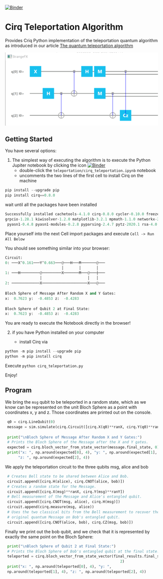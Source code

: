 [![Binder](https://mybinder.org/badge_logo.svg)](https://mybinder.org/v2/gh/cyrilondon/quantum-mechanics-python/master)

# Cirq Teleportation Algorithm

Provides Criq Python implementation of the teleportation quantum algorithm as introduced in our article [The quantum teleportation algorithm](https://einsteinrelativelyeasy.com/index.php/quantum-mechanics/163-the-quantum-teleportation-algorithm)

<img src="https://github.com/cyrilondon/quantum-mechanics-java/blob/master/teleportation/src/main/resources/teleportation1.png"/>

## Getting Started

You have several options:

 1. The simplest way of executing the algorithm is to execute the Python Jupiter notebook by clicking the icon [![Binder](https://mybinder.org/badge_logo.svg)](https://mybinder.org/v2/gh/cyrilondon/quantum-mechanics-python/master)
    - double-click the `teleportation/cirq_teleportation.ipynb` notebook
    - uncomments the two lines of the first cell to install Cirq on the machine
  
```python
pip install --upgrade pip
pip install cirq==0.8.0
```
  
   wait until all the packages have been installed
    
```python
Successfully installed cachetools-4.1.0 cirq-0.8.0 cycler-0.10.0 freezegun-0.3.15 google-api-core-1.17.0 google-auth-1.14.2 googleapis-common-protos-1.51.0 
grpcio-1.28.1 kiwisolver-1.2.0 matplotlib-3.2.1 mpmath-1.1.0 networkx-2.4 numpy-1.18.4 pandas-1.0.3 protobuf-3.8.0
 pyasn1-0.4.8 pyasn1-modules-0.2.8 pyparsing-2.4.7 pytz-2020.1 rsa-4.0 scipy-1.4.1 sortedcontainers-2.1.0 sympy-1.5.1 typing-extensions-3.7.4.2
```

Place yourself into the next Cell import packages and execute `Cell -> Run All Below`

You should see something similar into your browser:

```python
Circuit:
0: ───X^0.161───Y^0.663───@───H───M───────@───
                          │       │       │
1: ───H─────────@─────────X───────M───@───┼───
                │                     │   │
2: ─────────────X─────────────────────X───@───

Bloch Sphere of Message After Random X and Y Gates:
x:  0.7623 y:  -0.4853 z:  -0.4283

Bloch Sphere of Qubit 2 at Final State:
x:  0.7623 y:  -0.4853 z:  -0.4283
```

   You are ready to execute the Notebook directly in the browser!
 
 2. if you have Python installed on your computer
 
     - install Cirq via 
    
```python   
python -m pip install --upgrade pip
python -m pip install cirq
```

Execute `python cirq_teleportation.py`

Enjoy!

## Program

We bring the `msg` qubit to be teleported in a random state, which as we know can be represented on the unit Bloch Sphere as a point with coordinates x, y and z.
Those coordinates are printed out on the console.

```python 
 q0 = cirq.LineQubit(0)
 message = sim.simulate(cirq.Circuit([cirq.X(q0)**ranX, cirq.Y(q0)**ranY]))

 print("\nBloch Sphere of Message After Random X and Y Gates:")
 # Prints the Bloch Sphere of the Message after the X and Y gates.
 expected = cirq.bloch_vector_from_state_vector(message.final_state, 0)
 print("x: ", np.around(expected[0], 4), "y: ", np.around(expected[1], 4),
      "z: ", np.around(expected[2], 4))
```

We apply the teleportation circuit to the three qubits msg, alice and bob

```python 
 # Creates Bell state to be shared between Alice and Bob.
 circuit.append([cirq.H(alice), cirq.CNOT(alice, bob)])
 # Creates a random state for the Message.
 circuit.append([cirq.X(msg)**ranX, cirq.Y(msg)**ranY])
 # Bell measurement of the Message and Alice's entangled qubit.
 circuit.append([cirq.CNOT(msg, alice), cirq.H(msg)])
 circuit.append(cirq.measure(msg, alice))
 # Uses the two classical bits from the Bell measurement to recover the
 # original quantum Message on Bob's entangled qubit.
 circuit.append([cirq.CNOT(alice, bob), cirq.CZ(msg, bob)])
```

Finally we print out the bob qubit, and we check that it is represented by exactly the same point on the Bloch Sphere:

```python 
 print("\nBloch Sphere of Qubit 2 at Final State:")
 # Prints the Bloch Sphere of Bob's entangled qubit at the final state.
 teleported = cirq.bloch_vector_from_state_vector(final_results.final_state,
                                                     2)
 print("x: ", np.around(teleported[0], 4), "y: ",
 np.around(teleported[1], 4), "z: ", np.around(teleported[2], 4))
```



